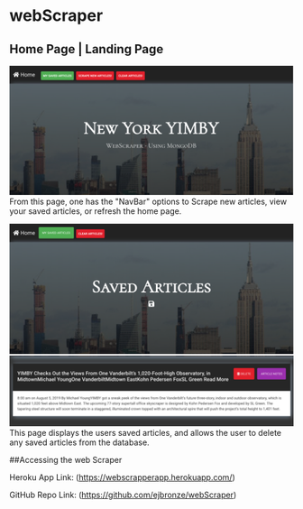 # webScraper

## Home Page | Landing Page

![WebApp Homepage](public/assets/images/homepage.png)
From this page, one has the "NavBar" options to Scrape new articles, view your saved articles, or refresh the home page.

![WebApp Saved Articles](public/assets/images/mysavedpage.png)
![WebApp Saved Articles Preview](public/assets/images/savedarticle.png)
This page displays the users saved articles, and allows the user to delete any saved articles from the database.

##Accessing the web Scraper

Heroku App Link: (https://webscrapperapp.herokuapp.com/)

GitHub Repo Link: (https://github.com/ejbronze/webScraper)
